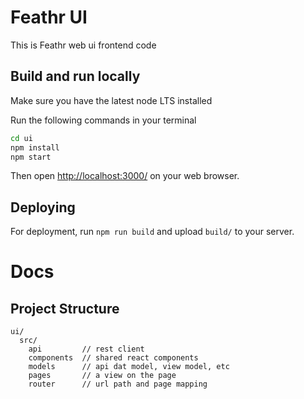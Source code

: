 # Feathr UI

This is Feathr web ui frontend code

## Build and run locally

Make sure you have the latest node LTS installed

Run the following commands in your terminal

```bash
cd ui
npm install
npm start
```

Then open [http://localhost:3000/](http://localhost:3000/) on your web browser.

## Deploying

For deployment, run `npm run build` and upload `build/` to your server.

# Docs

## Project Structure

```
ui/
  src/
    api         // rest client
    components  // shared react components
    models      // api dat model, view model, etc
    pages       // a view on the page
    router      // url path and page mapping
```

